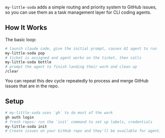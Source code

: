 `my-little-soda` adds a simple routing and priority system to GitHub issues, so you can use them as a task management layer for CLI coding agents.

## How It Works

The basic loop:

```bash
# launch claude code, give the initial prompt, causes AI agent to run
my-little-soda pop
# ticket is assigned and agent works on the ticket, then calls
my-little-soda bottle
# prompt the agent to finish landing their work and clean up
/clear
```

You can repeat this dev cycle repeatedly to process and merge GitHub issues that are in the repo.

## Setup

```bash
# my-little-soda uses `gh` to do most of the work
gh auth login
# fresh repos: run the `init` command to set up labels, credentials
my-little-soda init
# Create issues on your GitHub repo and they'll be available for agentic completion if they have the `route:ready` label!
```
